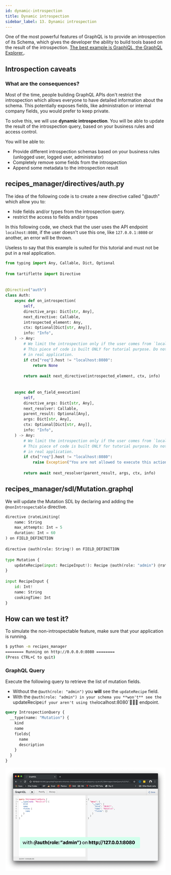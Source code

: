 ```yaml
---
id: dynamic-introspection
title: Dynamic introspection
sidebar_label: 13. Dynamic introspection
---
```


One of the most powerful features of GraphQL is to provide an introspection of its Schema, which gives the developer the ability to build tools based on the result of the introspection. [The best example is GraphiQL, the GraphQL Explorer.](https://github.com/graphql/graphiql).

## Introspection caveats

### What are the consequences?

Most of the time, people building GraphQL APIs don't restrict the introspection which allows everyone to have detailed information about the schema. This potentially exposes fields, like administration or internal company fields, you would prefer to keep private.

To solve this, we will use **dynamic introspection**. You will be able to update the result of the introspection query, based on your business rules and access control.

You will be able to:
* Provide different introspection schemas based on your business rules (unlogged user, logged user, administrator)
* Completely remove some fields from the introspection
* Append some metadata to the introspection result

## **recipes_manager/directives/auth.py**

The idea of the following code is to create a new directive called "@auth" which allow you to:
* hide fields and/or types from the introspection query.
* restrict the access to fields and/or types

In this following code, we check that the user uses the API endpoint `localhost:8080`, if the user doesn't use this one, like `127.0.0.1:8080` or another, an error will be thrown.

Useless to say that this example is suited for this tutorial and must not be put in a real application.

```python
from typing import Any, Callable, Dict, Optional

from tartiflette import Directive


@Directive("auth")
class Auth:
    async def on_introspection(
        self,
        directive_args: Dict[str, Any],
        next_directive: Callable,
        introspected_element: Any,
        ctx: Optional[Dict[str, Any]],
        info: "Info",
    ) -> Any:
        # We limit the introspection only if the user comes from `localhost:8080`
        # This piece of code is built ONLY for tutorial purpose. Do not use this
        # in real application.
        if ctx["req"].host != "localhost:8080":
            return None

        return await next_directive(introspected_element, ctx, info)


    async def on_field_execution(
        self,
        directive_args: Dict[str, Any],
        next_resolver: Callable,
        parent_result: Optional[Any],
        args: Dict[str, Any],
        ctx: Optional[Dict[str, Any]],
        info: "Info",
    ) -> Any:
        # We limit the introspection only if the user comes from `localhost:8080`
        # This piece of code is built ONLY for tutorial purpose. Do not use this
        # in real application.
        if ctx["req"].host != "localhost:8080":
            raise Exception("You are not allowed to execute this action. Please retry from 'localhost:8080'")

        return await next_resolver(parent_result, args, ctx, info)

```

## **recipes_manager/sdl/Mutation.graphql**

We will update the Mutation SDL by declaring and adding the `@nonIntrospectable` directive.

```python
directive @rateLimiting(
    name: String
    max_attempts: Int = 5
    duration: Int = 60
) on FIELD_DEFINITION

directive @auth(role: String!) on FIELD_DEFINITION

type Mutation {
    updateRecipe(input: RecipeInput!): Recipe @auth(role: "admin") @rateLimiting(name: "update_recipe")
}

input RecipeInput {
    id: Int!
    name: String
    cookingTime: Int
}
```

## How can we test it?

To simulate the non-introspectable feature, make sure that your application is running.

```bash
$ python -m recipes_manager
======== Running on http://0.0.0.0:8080 ========
(Press CTRL+C to quit)

```

### GraphQL Query

Execute the following query to retrieve the list of mutation fields.

* Without the `@auth(role: "admin")` you **will** see the `updateRecipe` field.
* With the `@auth(role: "admin") in your schema you **won't** see the `updateRecipe` if your aren't using the `localhost:8080` endpoint.

```graphql
query IntrospectionQuery {
  __type(name: "Mutation") {
    kind
    name
    fields{
      name
      description
    }
  }
}
```

![Auth Directive](/docs/assets/auth-directive.gif)
